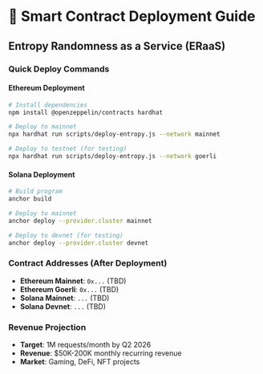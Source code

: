 # 🎲 Smart Contract Deployment Guide
## Entropy Randomness as a Service (ERaaS)

### Quick Deploy Commands

#### Ethereum Deployment
```bash
# Install dependencies
npm install @openzeppelin/contracts hardhat

# Deploy to mainnet
npx hardhat run scripts/deploy-entropy.js --network mainnet

# Deploy to testnet (for testing)
npx hardhat run scripts/deploy-entropy.js --network goerli
```

#### Solana Deployment  
```bash
# Build program
anchor build

# Deploy to mainnet
anchor deploy --provider.cluster mainnet

# Deploy to devnet (for testing)
anchor deploy --provider.cluster devnet
```

### Contract Addresses (After Deployment)
- **Ethereum Mainnet**: `0x...` (TBD)
- **Ethereum Goerli**: `0x...` (TBD)
- **Solana Mainnet**: `...` (TBD)
- **Solana Devnet**: `...` (TBD)

### Revenue Projection
- **Target**: 1M requests/month by Q2 2026
- **Revenue**: $50K-200K monthly recurring revenue
- **Market**: Gaming, DeFi, NFT projects
